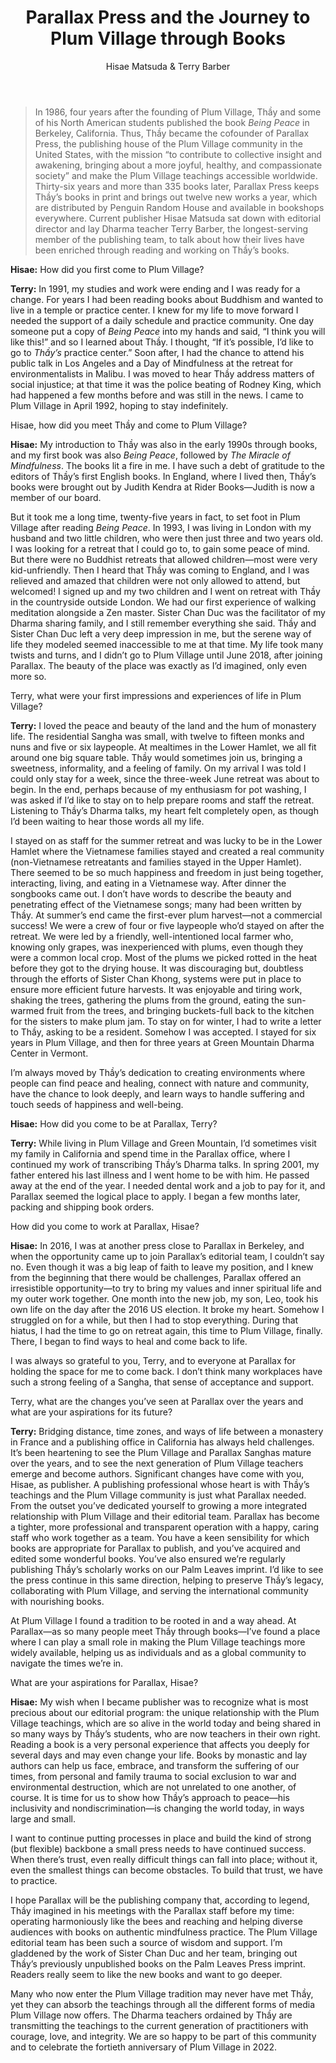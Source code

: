 ﻿---
title: Parallax Press and the Journey to Plum Village through Books
author: Hisae Matsuda & Terry Barber
---

> In 1986, four years after the founding of Plum Village, Thầy and some of his North American students published the book *Being Peace* in Berkeley, California. Thus, Thầy became the cofounder of Parallax Press, the publishing house of the Plum Village community in the United States, with the mission “to contribute to collective insight and awakening, bringing about a more joyful, healthy, and compassionate society” and make the Plum Village teachings accessible worldwide. Thirty-six years and more than 335 books later, Parallax Press keeps Thầy’s books in print and brings out twelve new works a year, which are distributed by Penguin Random House and available in bookshops everywhere. Current publisher Hisae Matsuda sat down with editorial director and lay Dharma teacher Terry Barber, the longest-serving member of the publishing team, to talk about how their lives have been enriched through reading and working on Thầy’s books.

**Hisae:** How did you first come to Plum Village? 

**Terry:** In 1991, my studies and work were ending and I was ready for a change. For years I had been reading books about Buddhism and wanted to live in a temple or practice center. I knew for my life to move forward I needed the support of a daily schedule and practice community. One day someone put a copy of *Being Peace* into my hands and said, “I think you will like this!” and so I learned about Thầy. I thought, “If it’s possible, I’d like to go to *Thầy’s* practice center.” Soon after, I had the chance to attend his public talk in Los Angeles and a Day of Mindfulness at the retreat for environmentalists in Malibu. I was moved to hear Thầy address matters of social injustice; at that time it was the police beating of Rodney King, which had happened a few months before and was still in the news. I came to Plum Village in April 1992, hoping to stay indefinitely.

Hisae, how did you meet Thầy and come to Plum Village? 

**Hisae:** My introduction to Thầy was also in the early 1990s through books, and my first book was also *Being Peace*, followed by *The Miracle of Mindfulness*. The books lit a fire in me. I have such a debt of gratitude to the editors of Thầy’s first English books. In England, where I lived then, Thầy’s books were brought out by Judith Kendra at Rider Books—Judith is now a member of our board. 

But it took me a long time, twenty-five years in fact, to set foot in Plum Village after reading *Being Peace*. In 1993, I was living in London with my husband and two little children, who were then just three and two years old. I was looking for a retreat that I could go to, to gain some peace of mind. But there were no Buddhist retreats that allowed children—most were very kid-unfriendly. Then I heard that Thầy was coming to England, and I was relieved and amazed that children were not only allowed to attend, but welcomed! I signed up and my two children and I went on retreat with Thầy in the countryside outside London. We had our first experience of walking meditation alongside a Zen master. Sister Chan Duc was the facilitator of my Dharma sharing family, and I still remember everything she said. Thầy and Sister Chan Duc left a very deep impression in me, but the serene way of life they modeled seemed inaccessible to me at that time. My life took many twists and turns, and I didn’t go to Plum Village until June 2018, after joining Parallax. The beauty of the place was exactly as I’d imagined, only even more so.

Terry, what were your first impressions and experiences of life in Plum Village? 

**Terry:** I loved the peace and beauty of the land and the hum of monastery life. The residential Sangha was small, with twelve to fifteen monks and nuns and five or six laypeople. At mealtimes in the Lower Hamlet, we all fit around one big square table. Thầy would sometimes join us, bringing a sweetness, informality, and a feeling of family. On my arrival I was told I could only stay for a week, since the three-week June retreat was about to begin. In the end, perhaps because of my enthusiasm for pot washing, I was asked if I’d like to stay on to help prepare rooms and staff the retreat. Listening to Thầy’s Dharma talks, my heart felt completely open, as though I’d been waiting to hear those words all my life. 

I stayed on as staff for the summer retreat and was lucky to be in the Lower Hamlet where the Vietnamese families stayed and created a real community (non-Vietnamese retreatants and families stayed in the Upper Hamlet). There seemed to be so much happiness and freedom in just being together, interacting, living, and eating in a Vietnamese way. After dinner the songbooks came out. I don’t have words to describe the beauty and penetrating effect of the Vietnamese songs; many had been written by Thầy. At summer’s end came the first-ever plum harvest—not a commercial success! We were a crew of four or five laypeople who’d stayed on after the retreat. We were led by a friendly, well-intentioned local farmer who, knowing only grapes, was inexperienced with plums, even though they were a common local crop. Most of the plums we picked rotted in the heat before they got to the drying house. It was discouraging but, doubtless through the efforts of Sister Chan Khong, systems were put in place to ensure more efficient future harvests. It was enjoyable and tiring work, shaking the trees, gathering the plums from the ground, eating the sun-warmed fruit from the trees, and bringing buckets-full back to the kitchen for the sisters to make plum jam. To stay on for winter, I had to write a letter to Thầy, asking to be a resident. Somehow I was accepted. I stayed for six years in Plum Village, and then for three years at Green Mountain Dharma Center in Vermont. 

I’m always moved by Thầy’s dedication to creating environments where people can find peace and healing, connect with nature and community, have the chance to look deeply, and learn ways to handle suffering and touch seeds of happiness and well-being.

**Hisae:** How did you come to be at Parallax, Terry?

**Terry:** While living in Plum Village and Green Mountain, I’d sometimes visit my family in California and spend time in the Parallax office, where I continued my work of transcribing Thầy’s Dharma talks. In spring 2001, my father entered his last illness and I went home to be with him. He passed away at the end of the year. I needed dental work and a job to pay for it, and Parallax seemed the logical place to apply. I began a few months later, packing and shipping book orders.

How did you come to work at Parallax, Hisae?

**Hisae:** In 2016, I was at another press close to Parallax in Berkeley, and when the opportunity came up to join Parallax’s editorial team, I couldn’t say no. Even though it was a big leap of faith to leave my position, and I knew from the beginning that there would be challenges, Parallax offered an irresistible opportunity—to try to bring my values and inner spiritual life and my outer work together. One month into the new job, my son, Leo, took his own life on the day after the 2016 US election. It broke my heart. Somehow I struggled on for a while, but then I had to stop everything. During that hiatus, I had the time to go on retreat again, this time to Plum Village, finally. There, I began to find ways to heal and come back to life.

I was always so grateful to you, Terry, and to everyone at Parallax for holding the space for me to come back. I don’t think many workplaces have such a strong feeling of a Sangha, that sense of acceptance and support.

Terry, what are the changes you’ve seen at Parallax over the years and what are your aspirations for its future? 

**Terry:** Bridging distance, time zones, and ways of life between a monastery in France and a publishing office in California has always held challenges. It’s been heartening to see the Plum Village and Parallax Sanghas mature over the years, and to see the next generation of Plum Village teachers emerge and become authors. Significant changes have come with you, Hisae, as publisher. A publishing professional whose heart is with Thầy’s teachings and the Plum Village community is just what Parallax needed. From the outset you’ve dedicated yourself to growing a more integrated relationship with Plum Village and their editorial team. Parallax has become a tighter, more professional and transparent operation with a happy, caring staff who work together as a team. You have a keen sensibility for which books are appropriate for Parallax to publish, and you’ve acquired and edited some wonderful books. You’ve also ensured we’re regularly publishing Thầy’s scholarly works on our Palm Leaves imprint. I’d like to see the press continue in this same direction, helping to preserve Thầy’s legacy, collaborating with Plum Village, and serving the international community with nourishing books. 

At Plum Village I found a tradition to be rooted in and a way ahead. At Parallax—as so many people meet Thầy through books—I’ve found a place where I can play a small role in making the Plum Village teachings more widely available, helping us as individuals and as a global community to navigate the times we’re in.

What are your aspirations for Parallax, Hisae?

**Hisae:** My wish when I became publisher was to recognize what is most precious about our editorial program: the unique relationship with the Plum Village teachings, which are so alive in the world today and being shared in so many ways by Thầy’s students, who are now teachers in their own right. Reading a book is a very personal experience that affects you deeply for several days and may even change your life. Books by monastic and lay authors can help us face, embrace, and transform the suffering of our times, from personal and family trauma to social exclusion to war and environmental destruction, which are not unrelated to one another, of course. It is time for us to show how Thầy’s approach to peace—his inclusivity and nondiscrimination—is changing the world today, in ways large and small.

I want to continue putting processes in place and build the kind of strong (but flexible) backbone a small press needs to have continued success. When there’s trust, even really difficult things can fall into place; without it, even the smallest things can become obstacles. To build that trust, we have to practice. 

I hope Parallax will be the publishing company that, according to legend, Thầy imagined in his meetings with the Parallax staff before my time: operating harmoniously like the bees and reaching and helping diverse audiences with books on authentic mindfulness practice. The Plum Village editorial team has been such a source of wisdom and support. I’m gladdened by the work of Sister Chan Duc and her team, bringing out Thầy’s previously unpublished books on the Palm Leaves Press imprint. Readers really seem to like the new books and want to go deeper. 

Many who now enter the Plum Village tradition may never have met Thầy, yet they can absorb the teachings through all the different forms of media Plum Village now offers. The Dharma teachers ordained by Thầy are transmitting the teachings to the current generation of practitioners with courage, love, and integrity. We are so happy to be part of this community and to celebrate the fortieth anniversary of Plum Village in 2022.
